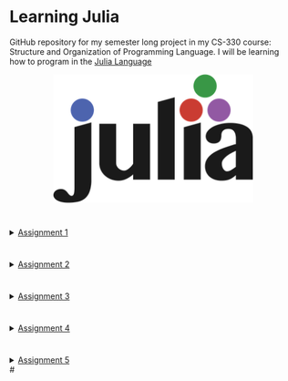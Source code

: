 # Learning Julia

GitHub repository for my semester long project in my CS-330 course: Structure and Organization of Programming Language. I will be learning how to program in the [Julia Language](https://julialang.org)

<p align="center">
  <img src="images/julia logo.png" width="350" title="hover text">
</p>

# 
<details close>
  <summary>
    <a href="https://github.com/ismahahmed/Learning-Julia-Programming/tree/main/Assignment1">Assignment 1</a> 
  </summary><br>
  
<a href="https://github.com/ismahahmed/Learning-Julia-Programming/blob/main/Assignment1/Background.md">Background</a> 
<p>Introduction to Julia Language includuing a background on where and when it was created. Includes links to several different resources when learning the     Julia programming language. This markdown file will also go through installation and running your first program.</p>
  
<a href="https://github.com/ismahahmed/Learning-Julia-Programming/blob/main/Assignment1/helloworld.jl">helloworld.jl</a>
<p>Example of Hello World in Julia. Also has example of different comments (single line/multi line comments)</p>
  
</details>

#
<details close>
  <summary>
    <a href="https://github.com/ismahahmed/Learning-Julia-Programming/tree/main/Assignment2">Assignment 2</a>
  </summary><br>
  
<a href="https://github.com/ismahahmed/Learning-Julia-Programming/blob/main/Assignment2/Data%20Types.md">Data Types.md</a> 
<p>Explanation and examples of data types and naming conventions in Julia. This file will aslo go through the *stylistic* conventions the julia community has developed. Introduces built in complex data types (examples: dictionaries, arrays, tuples)</p>
  
 <a href="https://github.com/ismahahmed/Learning-Julia-Programming/blob/main/Assignment2/data_types.jl">data_types.jl.md</a> 
  <p> Julia file on examples of: naming conventions, integers/integer variable types, strings/string variable types, floating point numbers, boolean, arrays, ditioonaries and simple math in Julia. </p>
  
 </details>
 
 #
<details close>
  <summary>
    <a href="https://github.com/ismahahmed/Learning-Julia-Programming/tree/main/Assignment3">Assignment 3</a>
  </summary><br>
  
<a href="https://github.com/ismahahmed/Learning-Julia-Programming/blob/main/Assignment3/Conditional%20Statements.md">Conditional Statements.md</a> 
<p>Explanation and examples of conditional statements in Julia language. This inclues: if/else if/else statments, boolean values, short circuit evaluation and switch case statements. This markdown file also includes resouces to learn more about conditional statements.</p>
  
 <a href="https://github.com/ismahahmed/Learning-Julia-Programming/blob/main/Assignment3/conditionals.jl">conditionals.jl.md</a> 
  <p> Julia file on syntax for conditional statements. I provide a few different examples on condional statements including one condition and multi conditional statements. Since Julia does not have a built in switch statement I include an exaple of how one can be implemented. </p>
  
 </details>
 
 #
<details close>
  <summary>
    <a href="https://github.com/ismahahmed/Learning-Julia-Programming/tree/main/Assignment4">Assignment 4</a>
  </summary><br>
  
<a href="https://github.com/ismahahmed/Learning-Julia-Programming/blob/main/Assignment4/Loops%20and%20Functions.md">Loops and Functions.md</a> 
<p>Explanation and examples of loops and functions in Julia language. This file goes through the following: for loops, while loops, syntax for declaring a function, lamda functions, mutating/non mutating functions, recursive functions and multi return parameters.</p>
  
 <a href="https://github.com/ismahahmed/Learning-Julia-Programming/blob/main/Assignment4/loops_and_functions.jl">loops_and_functions.jl.md</a> 
  <p> This Julia file will have examples on different loops in the Julia programming language as well as examples of functions and how to declare them! </p>
  
 </details>

#
<details close>
  <summary>
    <a href="https://github.com/ismahahmed/Learning-Julia-Programming/tree/main/Assignment5">Assignment 5</a>
  </summary><br>
  
<a href="https://github.com/ismahahmed/Learning-Julia-Programming/blob/main/Assignment5/Structs.md">Structs.md</a> 
<p>This document will introduce Julia language structs. Structs (previously known as types) are similar to what other programming languages call classes. In short, structs are used for object oriented programming in Julia. There is a specific format used for Julia structs this is explained further in this markdown file.</p>
  
 <a href="https://github.com/ismahahmed/Learning-Julia-Programming/blob/main/Assignment5/structs.jl">structs.jl.md</a> 
  <p>This Julia file will have examples on structs. This includes syntax for creating structs and syntax to call a struct. It has examples of how objects are created.</p>
  
 </details>
#


